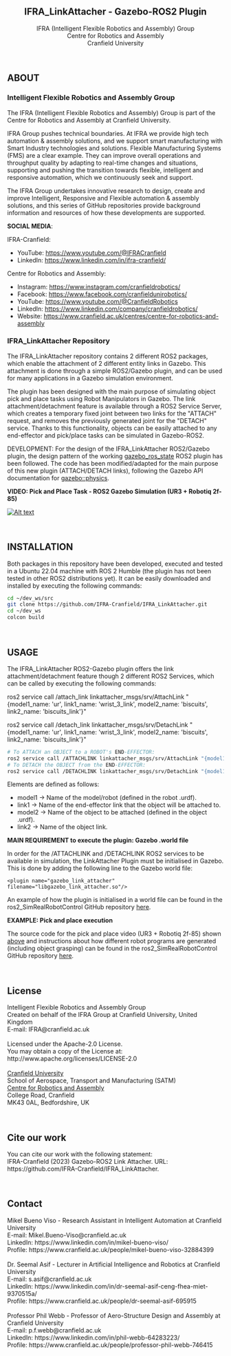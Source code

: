 <!--
# ===================================== COPYRIGHT ===================================== #
#                                                                                       #
#  IFRA (Intelligent Flexible Robotics and Assembly) Group, CRANFIELD UNIVERSITY        #
#  Created on behalf of the IFRA Group at Cranfield University, United Kingdom          #
#  E-mail: IFRA@cranfield.ac.uk                                                         #
#                                                                                       #
#  Licensed under the Apache-2.0 License.                                               #
#  You may not use this file except in compliance with the License.                     #
#  You may obtain a copy of the License at: http://www.apache.org/licenses/LICENSE-2.0  #
#                                                                                       #
#  Unless required by applicable law or agreed to in writing, software distributed      #
#  under the License is distributed on an "as-is" basis, without warranties or          #
#  conditions of any kind, either express or implied. See the License for the specific  #
#  language governing permissions and limitations under the License.                    #
#                                                                                       #
#  IFRA Group - Cranfield University                                                    #
#  AUTHORS: Mikel Bueno Viso - Mikel.Bueno-Viso@cranfield.ac.uk                         #
#           Dr. Seemal Asif  - s.asif@cranfield.ac.uk                                   #
#           Prof. Phil Webb  - p.f.webb@cranfield.ac.uk                                 #
#                                                                                       #
#  Date: May, 2023.                                                                     #
#                                                                                       #
# ===================================== COPYRIGHT ===================================== #

# ======= CITE OUR WORK ======= #
# You can cite our work with the following statement:
# IFRA-Cranfield (2023) Gazebo-ROS2 Link Attacher. URL: https://github.com/IFRA-Cranfield/IFRA_LinkAttacher.
-->

<div id="top"></div>

<br />
<div align="center">

  <h2 align="center">IFRA_LinkAttacher - Gazebo-ROS2 Plugin</h2>

  <p align="center">
    IFRA (Intelligent Flexible Robotics and Assembly) Group
    <br />
    Centre for Robotics and Assembly
    <br />
    Cranfield University
  </p>
</div>

<br />

## ABOUT

### Intelligent Flexible Robotics and Assembly Group

The IFRA (Intelligent Flexible Robotics and Assembly) Group is part of the Centre for Robotics and Assembly at Cranfield University.

IFRA Group pushes technical boundaries. At IFRA we provide high tech automation & assembly solutions, and we support smart manufacturing with Smart Industry technologies and solutions. Flexible Manufacturing Systems (FMS) are a clear example. They can improve overall operations and throughput quality by adapting to real-time changes and situations, supporting and pushing the transition towards flexible, intelligent and responsive automation, which we continuously seek and support.

The IFRA Group undertakes innovative research to design, create and improve Intelligent, Responsive and Flexible automation & assembly solutions, and this series of GitHub repositories provide background information and resources of how these developments are supported.

**SOCIAL MEDIA**:

IFRA-Cranfield:

-   YouTube: <https://www.youtube.com/@IFRACranfield>
-   LinkedIn: <https://www.linkedin.com/in/ifra-cranfield/>

Centre for Robotics and Assembly:

-   Instagram: <https://www.instagram.com/cranfieldrobotics/>
-   Facebook: <https://www.facebook.com/cranfieldunirobotics/>
-   YouTube: <https://www.youtube.com/@CranfieldRobotics>
-   LinkedIn: <https://www.linkedin.com/company/cranfieldrobotics/>
-   Website: <https://www.cranfield.ac.uk/centres/centre-for-robotics-and-assembly>

### IFRA_LinkAttacher Repository

The IFRA_LinkAttacher repository contains 2 different ROS2 packages, which enable the attachment of 2 different entity links in Gazebo. This attachment is done through a simple ROS2/Gazebo plugin, and can be used for many applications in a Gazebo simulation environment.

The plugin has been designed with the main purpose of simulating object pick and place tasks using Robot Manipulators in Gazebo. The link attachment/detachment feature is available through a ROS2 Service Server, which creates a temporary fixed joint between two links for the "ATTACH" request, and removes the previously generated joint for the "DETACH" service. Thanks to this functionality, objects can be easily attached to any end-effector and pick/place tasks can be simulated in Gazebo-ROS2.

DEVELOPMENT: For the design of the IFRA_LinkAttacher ROS2/Gazebo plugin, the design pattern of the working [gazebo_ros_state](https://github.com/ros-simulation/gazebo_ros_pkgs/blob/ros2/gazebo_ros/src/gazebo_ros_state.cpp) ROS2 plugin has been followed. The code has been modified/adapted for the main purpose of this new plugin (ATTACH/DETACH links), following the Gazebo API documentation for [gazebo::physics](http://osrf-distributions.s3.amazonaws.com/gazebo/api/11.0.0/group__gazebo__physics.html).

**VIDEO: Pick and Place Task - ROS2 Gazebo Simulation (UR3 + Robotiq 2f-85)**

[![Alt text](https://img.youtube.com/vi/t4L4VAfgqZw/0.jpg)](https://www.youtube.com/watch?v=t4L4VAfgqZw)

<br />

## INSTALLATION

Both packages in this repository have been developed, executed and tested in a Ubuntu 22.04 machine with ROS 2 Humble (the plugin has not been tested in other ROS2 distributions yet). It can be easily downloaded and installed by executing the following commands:

```sh
cd ~/dev_ws/src
git clone https://github.com/IFRA-Cranfield/IFRA_LinkAttacher.git
cd ~/dev_ws
colcon build
```

<br />

## USAGE

The IFRA_LinkAttacher ROS2-Gazebo plugin offers the link attachment/detachment feature though 2 different ROS2 Services, which can be called by executing the following commands:

ros2 service call /attach_link linkattacher_msgs/srv/AttachLink "{model1_name: 'ur', link1_name: 'wrist_3_link', model2_name: 'biscuits', link2_name: 'biscuits_link'}"

ros2 service call /detach_link linkattacher_msgs/srv/DetachLink "{model1_name: 'ur', link1_name: 'wrist_3_link', model2_name: 'biscuits', link2_name: 'biscuits_link'}"

```sh
# To ATTACH an OBJECT to a ROBOT's END-EFFECTOR:
ros2 service call /ATTACHLINK linkattacher_msgs/srv/AttachLink "{model1_name: 'model1', link1_name: 'link1', model2_name: 'model2', link2_name: 'link2'}"
# To DETACH the OBJECT from the END-EFFECTOR:
ros2 service call /DETACHLINK linkattacher_msgs/srv/DetachLink "{model1_name: 'model1', link1_name: 'link1', model2_name: 'model2', link2_name: 'link2'}"
```

Elements are defined as follows:

-   model1 -> Name of the model/robot (defined in the robot .urdf).
-   link1 -> Name of the end-effector link that the object will be attached to.
-   model2 -> Name of the object to be attached (defined in the object .urdf).
-   link2 -> Name of the object link.

**MAIN REQUIREMENT to execute the plugin: Gazebo .world file**

In order for the /ATTACHLINK and /DETACHLINK ROS2 services to be available in simulation, the LinkAttacher Plugin must be initialised in Gazebo. This is done by adding the following line to the Gazebo world file:

```
<plugin name="gazebo_link_attacher" filename="libgazebo_link_attacher.so"/>
```

An example of how the plugin is initialised in a world file can be found in the ros2_SimRealRobotControl GitHub repository [here](https://github.com/IFRA-Cranfield/ros2_SimRealRobotControl/blob/humble/ur3/ros2srrc_ur3_gazebo/worlds/ur3.world).

**EXAMPLE: Pick and place execution**

The source code for the pick and place video (UR3 + Robotiq 2f-85) shown [above](https://www.youtube.com/watch?v=t4L4VAfgqZw) and instructions about how different robot programs are generated (including object grasping) can be found in the ros2_SimRealRobotControl GitHub repository [here](https://github.com/IFRA-Cranfield/ros2_SimRealRobotControl/tree/humble/ros2srrc_execution).

<br />

## License

<p>
  Intelligent Flexible Robotics and Assembly Group
  <br />
  Created on behalf of the IFRA Group at Cranfield University, United Kingdom
  <br />
  E-mail: IFRA@cranfield.ac.uk
  <br />
  <br />
  Licensed under the Apache-2.0 License.
  <br />
  You may obtain a copy of the License at: http://www.apache.org/licenses/LICENSE-2.0
  <br />
  <br />
  <a href="https://www.cranfield.ac.uk/">Cranfield University</a>
  <br />
  School of Aerospace, Transport and Manufacturing (SATM)
  <br />
    <a href="https://www.cranfield.ac.uk/centres/centre-for-robotics-and-assembly">Centre for Robotics and Assembly</a>
  <br />
  College Road, Cranfield
  <br />
  MK43 0AL, Bedfordshire, UK
  <br />
</p>

<br />

## Cite our work

<p>
  You can cite our work with the following statement:
  <br />
  IFRA-Cranfield (2023) Gazebo-ROS2 Link Attacher. URL: https://github.com/IFRA-Cranfield/IFRA_LinkAttacher.
</p>

<br />

## Contact

<p>
  Mikel Bueno Viso - Research Assistant in Intelligent Automation at Cranfield University
  <br />
  E-mail: Mikel.Bueno-Viso@cranfield.ac.uk
  <br />
  LinkedIn: https://www.linkedin.com/in/mikel-bueno-viso/
  <br />
  Profile: https://www.cranfield.ac.uk/people/mikel-bueno-viso-32884399
  <br />
  <br />
  Dr. Seemal Asif - Lecturer in Artificial Intelligence and Robotics at Cranfield University
  <br />
  E-mail: s.asif@cranfield.ac.uk
  <br />
  LinkedIn: https://www.linkedin.com/in/dr-seemal-asif-ceng-fhea-miet-9370515a/
  <br />
  Profile: https://www.cranfield.ac.uk/people/dr-seemal-asif-695915
  <br />
  <br />
  Professor Phil Webb - Professor of Aero-Structure Design and Assembly at Cranfield University
  <br />
  E-mail: p.f.webb@cranfield.ac.uk
  <br />
  LinkedIn: https://www.linkedin.com/in/phil-webb-64283223/
  <br />
  Profile: https://www.cranfield.ac.uk/people/professor-phil-webb-746415
  <br />
</p>
